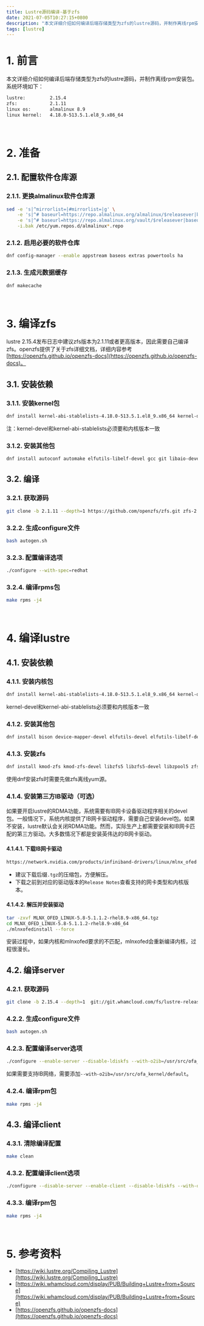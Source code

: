 ```yaml
---
title: Lustre源码编译-基于zfs
date: 2021-07-05T10:27:15+0800
description: "本文详细介绍如何编译后端存储类型为zfs的lustre源码，并制作离线rpm安装包。"
tags: [lustre]
---
```


# 1. 前言
本文详细介绍如何编译后端存储类型为zfs的lustre源码，并制作离线rpm安装包。系统环境如下：
```bash
lustre:         2.15.4
zfs:            2.1.11
linux os:       almalinux 8.9
linux kernel:   4.18.0-513.5.1.el8_9.x86_64
```

&nbsp;
&nbsp;
# 2. 准备
## 2.1. 配置软件仓库源
### 2.1.1. 更换almalinux软件仓库源
```bash
sed -e 's|^mirrorlist=|#mirrorlist=|g' \
    -e 's|^# baseurl=https://repo.almalinux.org/almalinux/$releasever|baseurl=https://mirrors.nju.edu.cn/almalinux-vault/8.9|g' \
    -e 's|^# baseurl=https://repo.almalinux.org/vault/$releasever|baseurl=https://mirrors.nju.edu.cn/almalinux-vault/8.9|g' \
    -i.bak /etc/yum.repos.d/almalinux*.repo
```

### 2.1.2. 启用必要的软件仓库
```bash
dnf config-manager --enable appstream baseos extras powertools ha
```

### 2.1.3. 生成元数据缓存
```bash
dnf makecache
```

&nbsp;
&nbsp;
# 3. 编译zfs
lustre 2.15.4发布日志中建议zfs版本为2.1.11或者更高版本，因此需要自己编译zfs。openzfs提供了关于zfs详细文档，详细内容参考[https://openzfs.github.io/openzfs-docs](https://openzfs.github.io/openzfs-docs)。

## 3.1. 安装依赖
### 3.1.1. 安装kernel包
```bash
dnf install kernel-abi-stablelists-4.18.0-513.5.1.el8_9.x86_64 kernel-devel-4.18.0-513.5.1.el8_9.x86_64 kernel-headers-4.18.0-513.5.1.el8_9.x86_64 kernel-rpm-macros
```
注：kernel-devel和kernel-abi-stablelists必须要和内核版本一致

### 3.1.2. 安装其他包
```bash
dnf install autoconf automake elfutils-libelf-devel gcc git libaio-devel libattr-devel libblkid-devel libcurl-devel libffi-devel libtirpc-devel libtool libuuid-devel make ncompress openssl-devel python3-cffi python3-packaging python36 python36-devel rpm-build systemd-devel zlib-devel
```

## 3.2. 编译
### 3.2.1. 获取源码
```bash
git clone -b 2.1.11 --depth=1 https://github.com/openzfs/zfs.git zfs-2.1.11
```

### 3.2.2. 生成configure文件
```bash
bash autogen.sh
```

### 3.2.3. 配置编译选项
```bash
./configure --with-spec=redhat
```

### 3.2.4. 编译rpms包
```bash
make rpms -j4
```

&nbsp;
&nbsp;
# 4. 编译lustre
## 4.1. 安装依赖
### 4.1.1. 安装内核包
```bash
dnf install kernel-abi-stablelists-4.18.0-513.5.1.el8_9.x86_64 kernel-devel-4.18.0-513.5.1.el8_9.x86_64 kernel-headers-4.18.0-513.5.1.el8_9.x86_64 kernel-rpm-macros
```
kernel-devel和kernel-abi-stablelists必须要和内核版本一致

### 4.1.2. 安装其他包
```bash
dnf install bison device-mapper-devel elfutils-devel elfutils-libelf-devel expect flex gcc gcc-c++ git glib2-devel keyutils-libs-devel krb5-devel ksh libattr-devel libblkid-devel libmount-devel libnl3-devel libselinux-devel libtool libuuid-devel libyaml-devel make ncurses-devel net-snmp-devel newt-devel numactl-devel patchutils pciutils-devel perl-ExtUtils-Embed pesign python36-devel rpm-build systemd-devel tcl tcl-devel tk tk-devel xmlto yum-utils zlib-devel
```

### 4.1.3. 安装zfs
```bash
dnf install kmod-zfs kmod-zfs-devel libzfs5 libzfs5-devel libzpool5 zfs
```
使用dnf安装zfs时需要先做zfs离线yum源。

### 4.1.4. 安装第三方IB驱动（可选）
如果要开启lustre的RDMA功能，系统需要有IB网卡设备驱动程序相关的devel包。一般情况下，系统内核提供了IB网卡驱动程序，需要自己安装devel包。如果不安装，lustre默认会关闭RDMA功能。然而，实际生产上都需要安装和IB网卡匹配的第三方驱动。大多数情况下都是安装英伟达的IB网卡驱动。

#### 4.1.4.1. 下载IB网卡驱动
```bash
https://network.nvidia.com/products/infiniband-drivers/linux/mlnx_ofed
```
- 建议下载后缀`.tgz`的压缩包，方便解压。
- 下载之前到对应的驱动版本的`Release Notes`查看支持的网卡类型和内核版本。

#### 4.1.4.2. 解压并安装驱动
```bash
tar -zxvf MLNX_OFED_LINUX-5.8-5.1.1.2-rhel8.9-x86_64.tgz
cd MLNX_OFED_LINUX-5.8-5.1.1.2-rhel8.9-x86_64
./mlnxofedinstall --force
```
安装过程中，如果内核和mlnxofed要求的不匹配，mlnxofed会重新编译内核，过程很漫长。

## 4.2. 编译server
### 4.2.1. 获取源码
```bash
git clone -b 2.15.4 --depth=1  git://git.whamcloud.com/fs/lustre-release.git lustre-2.15.4
```

### 4.2.2. 生成configure文件
```bash
bash autogen.sh
```

### 4.2.3. 配置编译server选项
```bash
./configure --enable-server --disable-ldiskfs --with-o2ib=/usr/src/ofa_kernel/default
```
如果需要支持IB网络，需要添加`--with-o2ib=/usr/src/ofa_kernel/default`。

### 4.2.4. 编译rpm包
```bash
make rpms -j4
```

## 4.3. 编译client
### 4.3.1. 清除编译配置
```bash
make clean
```

### 4.3.2. 配置编译client选项
```bash
./configure --disable-server --enable-client --disable-ldiskfs --with-o2ib=/usr/src/ofa_kernel/default
```

### 4.3.3. 编译rpm包
```bash
make rpms -j4
```

&nbsp;
&nbsp;
# 5. 参考资料
- [https://wiki.lustre.org/Compiling_Lustre](https://wiki.lustre.org/Compiling_Lustre)
- [https://wiki.whamcloud.com/display/PUB/Building+Lustre+from+Source](https://wiki.whamcloud.com/display/PUB/Building+Lustre+from+Source)
- [https://openzfs.github.io/openzfs-docs](https://openzfs.github.io/openzfs-docs)